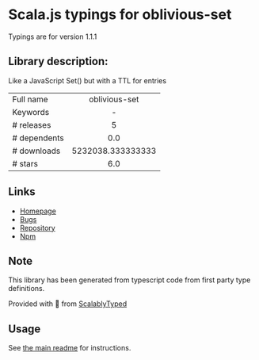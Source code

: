 
# Scala.js typings for oblivious-set

Typings are for version 1.1.1

## Library description:
Like a JavaScript Set() but with a TTL for entries

|                    |                 |
| ------------------ | :-------------: |
| Full name          | oblivious-set |
| Keywords           | - |
| # releases         | 5 |
| # dependents       | 0.0 |
| # downloads        | 5232038.333333333 |
| # stars            | 6.0 |

## Links
- [Homepage](https://github.com/pubkey/oblivious-set#readme)
- [Bugs](https://github.com/pubkey/oblivious-set/issues)
- [Repository](https://github.com/pubkey/oblivious-set)
- [Npm](https://www.npmjs.com/package/oblivious-set)
    


## Note
This library has been generated from typescript code from first party type definitions.

Provided with :purple_heart: from [ScalablyTyped](https://github.com/oyvindberg/ScalablyTyped)

## Usage
See [the main readme](../../readme.md) for instructions.


